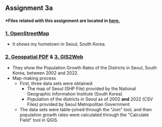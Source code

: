 ## Assignment 3a

#### *Files related with this assignment are located in <a href="https://github.com/son1101/LA558_Son/tree/main/assignments/assign3a" target="_blank">here.</a> 

### <a href="https://son1101.github.io/LA558_Son/assignments/assign3a/assign3a.html" target="_blank">1. OpenStreetMap</a>
- It shows my hometown in Seoul, South Korea.

### <a href="assign3a/assign3.pdf" target="_blank">2. Geospatial PDF</a> & [3. GIS2Web](https://son1101.github.io/LA558_Son/assignments/assign3a/qgis2web_Assign3a/index.html) 
- They show the Population Growth Rates of the Districts in Seoul, South Korea, between 2002 and 2022.
- Map-making process
  - First, three data sets were obtained:
    - The map of Seoul (SHP File) provided by the National Geographic Information Institute (South Korea)
    - Population of the districts in Seoul as of 2002 **and** 2022 (CSV Files) provided by Seoul Metropolitan Government
  - The data sets were table-joined through the "Join" tool, and then population growth rates were calculated through the "Calculate Field" tool in QGIS. 
 
 
